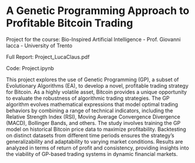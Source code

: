 # A Genetic Programming Approach to Profitable Bitcoin Trading

Project for the course: Bio-Inspired Artificial Intelligence - Prof. Giovanni Iacca - University of Trento

Full Report: Project_LucaClaus.pdf

Code: Project.ipynb

This project explores the use of Genetic Programming (GP), a subset of Evolutionary Algorithms (EA), to develop a novel, profitable trading strategy for Bitcoin. As a highly volatile asset, Bitcoin provides a unique opportunity to evaluate the robustness of algorithmic trading strategies. The GP algorithm evolves mathematical expressions that model optimal trading behaviors by combining a range of technical indicators, including the Relative Strength Index (RSI), Moving Average Convergence Divergence (MACD), Bollinger Bands, and others. The study involves training the GP model on historical Bitcoin price data to maximize profitability. Backtesting on distinct datasets from different time periods ensures the strategy’s generalizability and adaptability to varying market conditions. Results are analyzed in terms of return of profit and consistency, providing insights into the viability of GP-based trading systems in dynamic financial markets.

